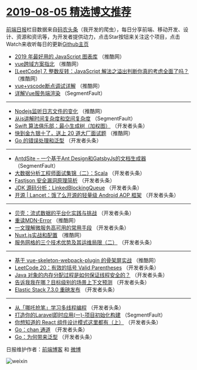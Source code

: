 # [2019-08-05 精选博文推荐](https://toutiao.qdkfweb.cn/date/2019/08/05)

[前端日报](https://qdkfweb.cn/c/news)栏目数据来自[码农头条](https://toutiao.qdkfweb.cn/)（我开发的爬虫），每日分享前端、移动开发、设计、资源和资讯等，为开发者提供动力，点击Star按钮来关注这个项目，点击Watch来收听每日的更新[Github主页](https://github.com/kujian/frontendDaily)
* [2019 年最好用的 JavaScript 图表库](https://toutiao.qdkfweb.cn/120471.html) （推酷网）
* [vue跨域方案指北](https://toutiao.qdkfweb.cn/120472.html) （推酷网）
* [[LeetCode] 7. 整数反转：JavaScript 解法之溢出判断你真的考虑全面了吗？](https://toutiao.qdkfweb.cn/120476.html) （推酷网）
* [vue+vscode断点调试详解](https://toutiao.qdkfweb.cn/120465.html) （推酷网）
* [详解Vue服务端渲染](https://toutiao.qdkfweb.cn/120419.html) （SegmentFault）

***
* [Nodejs监听日志文件的变化](https://toutiao.qdkfweb.cn/120474.html) （推酷网）
* [从js讲解时间复杂度和空间复杂度](https://toutiao.qdkfweb.cn/120421.html) （SegmentFault）
* [Swift 算法俱乐部：最小生成树（加权图）](https://toutiao.qdkfweb.cn/120438.html) （开发者头条）
* [快到金九银十了，送上 20 道大厂面试题](https://toutiao.qdkfweb.cn/120469.html) （推酷网）
* [Go 的错误处理和泛型](https://toutiao.qdkfweb.cn/120439.html) （开发者头条）

***
* [AntdSite &#8211; 一个基于Ant Design和GatsbyJs的文档生成器](https://toutiao.qdkfweb.cn/120418.html) （SegmentFault）
* [大数据分析工程师面试集锦（二）：Scala](https://toutiao.qdkfweb.cn/120430.html) （开发者头条）
* [Fastjson 安全漏洞原理简析](https://toutiao.qdkfweb.cn/120442.html) （开发者头条）
* [JDK 源码分析：LinkedBlockingQueue](https://toutiao.qdkfweb.cn/120431.html) （开发者头条）
* [开源 | Lancet：饿了么开源的轻量级 Android AOP 框架](https://toutiao.qdkfweb.cn/120443.html) （开发者头条）

***
* [贝壳：流式数据的平台化实践与挑战](https://toutiao.qdkfweb.cn/120432.html) （开发者头条）
* [重读MDN-Error](https://toutiao.qdkfweb.cn/120461.html) （推酷网）
* [一文理解微服务高可用的常用手段](https://toutiao.qdkfweb.cn/120433.html) （开发者头条）
* [Nuxt.js实战和配置](https://toutiao.qdkfweb.cn/120462.html) （推酷网）
* [服务网格的三个技术优势及其运维局限（二）](https://toutiao.qdkfweb.cn/120434.html) （开发者头条）

***
* [基于 vue-skeleton-webpack-plugin 的骨架屏实战](https://toutiao.qdkfweb.cn/120463.html) （推酷网）
* [​LeetCode 20：有效的括号 Valid Parentheses](https://toutiao.qdkfweb.cn/120435.html) （开发者头条）
* [Java 对象的内存分配过程是如何保证线程安全的？](https://toutiao.qdkfweb.cn/120425.html) （开发者头条）
* [告诉我我在哪？目标级别的场景上下文预测](https://toutiao.qdkfweb.cn/120436.html) （开发者头条）
* [Elastic Stack 7.3.0 重磅发布](https://toutiao.qdkfweb.cn/120437.html) （开发者头条）

***
* [从「哪吒抢笔」学习多线程编程](https://toutiao.qdkfweb.cn/120427.html) （开发者头条）
* [打造你的Laravel即时应用(一)-项目初始化构建](https://toutiao.qdkfweb.cn/120417.html) （SegmentFault）
* [你想知道的 React 组件设计模式这里都有（上）](https://toutiao.qdkfweb.cn/120428.html) （开发者头条）
* [Go：chan 通道](https://toutiao.qdkfweb.cn/120429.html) （开发者头条）
* [Go：为何带来泛型](https://toutiao.qdkfweb.cn/120440.html) （开发者头条）

日报维护作者：[前端博客](https://qdkfweb.cn/) 和 [微博](https://qdkfweb.cn/go/weibo)

![weixin](https://user-images.githubusercontent.com/3055447/38468989-651132ac-3b80-11e8-8e6b-15122322a9d7.png)